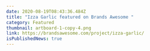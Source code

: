 ```yaml
---
date: 2020-08-19T08:43:36.484Z
title: "Izza Garlic featured on Brands Awesome "
category: Featured
thumbnail: artboard-1-copy-4.png
link: https://brandsawesome.com/project/izza-garlic/
isPublishedNews: true
---
```

